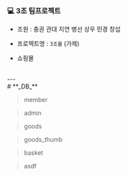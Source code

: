 ### 💻 3조 팀프로젝트
* 조원 : 충권 관대 지연 병선 상우 민경 창섭 <br>



* 프로젝트명 : `3조몰` (가제)
 - 쇼핑몰
<br>
---
<br>
# **_DB_**

> member

> admin

> goods

> goods_thumb

> basket

> asdf
